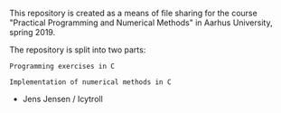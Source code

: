 This repository is created as a means of file sharing for the course "Practical Programming and Numerical Methods" in Aarhus University, spring 2019.

The repository is split into two parts:

    Programming exercises in C
    
    Implementation of numerical methods in C

- Jens Jensen / Icytroll
